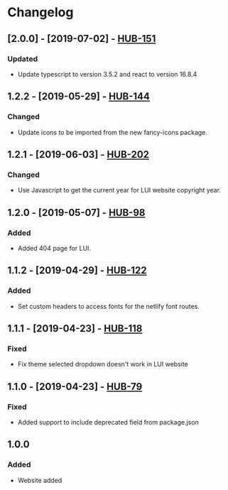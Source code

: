 # Changelog

## [2.0.0] - [2019-07-02] - [HUB-151](https://creditandfinance.atlassian.net/browse/HUB-151)
### Updated 
- Update typescript to version 3.5.2 and react to version 16.8.4

## 1.2.2 - [2019-05-29] - [HUB-144](https://creditandfinance.atlassian.net/browse/HUB-144)
### Changed 
- Update icons to be imported from the new fancy-icons package.

## 1.2.1 - [2019-06-03] - [HUB-202](https://creditandfinance.atlassian.net/browse/HUB-202)
### Changed
- Use Javascript to get the current year for LUI website copyright year.

## 1.2.0 - [2019-05-07] - [HUB-98](https://creditandfinance.atlassian.net/browse/HUB-98)
### Added
- Added 404 page for LUI.

## 1.1.2 - [2019-04-29] - [HUB-122](https://creditandfinance.atlassian.net/browse/HUB-122)
### Added
- Set custom headers to access fonts for the netlify font routes.

## 1.1.1 - [2019-04-23] - [HUB-118](https://creditandfinance.atlassian.net/browse/HUB-118)
### Fixed
- Fix theme selected dropdown doesn't work in LUI website

## 1.1.0 - [2019-04-23] - [HUB-79](https://creditandfinance.atlassian.net/browse/HUB-79)
### Fixed
- Added support to include deprecated field from package.json

## 1.0.0
### Added
- Website added
